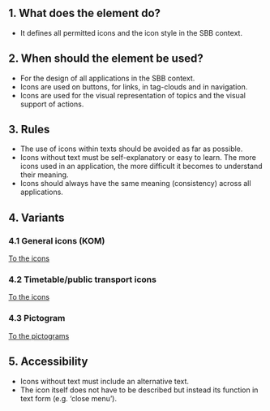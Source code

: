 ## 1. What does the element do?
*   It defines all permitted icons and the icon style in the SBB context.

## 2. When should the element be used?
*   For the design of all applications in the SBB context.
*   Icons are used on buttons, for links, in tag-clouds and in navigation.
*   Icons are used for the visual representation of topics and the visual support of actions.

## 3. Rules
*   The use of icons within texts should be avoided as far as possible.
*   Icons without text must be self-explanatory or easy to learn. The more icons used in an application, the more difficult it becomes to understand their meaning.
*   Icons should always have the same meaning (consistency) across all applications.

## 4. Variants
### 4.1 General icons (KOM)
[To the icons](https://digital.sbb.ch/en/brand-elements/icons)

### 4.2 Timetable/public transport icons
[To the icons](https://digital.sbb.ch/en/brand-elements/timetable-icons)

### 4.3 Pictogram
[To the pictograms](https://digital.sbb.ch/en/brand-elements/pictograms)

## 5. Accessibility
*   Icons without text must include an alternative text.
*   The icon itself does not have to be described but instead its function in text form (e.g. ‘close menu’).